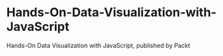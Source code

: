 # Hands-On-Data-Visualization-with-JavaScript
Hands-On Data Visualization with JavaScript, published by Packt
